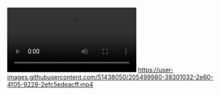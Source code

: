 ![4p9p4o](https://user-images.githubusercontent.com/51438050/205499980-38301032-2e60-4f05-9228-2efc5edeacff.mp4)
https://user-images.githubusercontent.com/51438050/205499980-38301032-2e60-4f05-9228-2efc5edeacff.mp4
